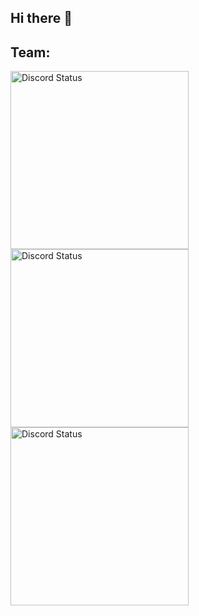 ## Hi there 👋

<h2>Team:</h2>

<a href="https://discord.com/users/686489824546390026" target="_blank">
    <img width="285px" alt="Discord Status" src="https://lanyard.cnrad.dev/api/686489824546390026?hideTimestamp=true&borderRadius=5px">
</a>

<a href="https://discord.com/users/319321727630835712" target="_blank">
    <img width="285px" alt="Discord Status" src="https://lanyard.cnrad.dev/api/319321727630835712?hideTimestamp=true&borderRadius=5px">
</a>

<a href="https://discord.com/users/319321727630835712" target="_blank">
    <img width="285px" alt="Discord Status" src="https://lanyard.cnrad.dev/api/319321727630835712?hideTimestamp=true&borderRadius=5px">
</a>
